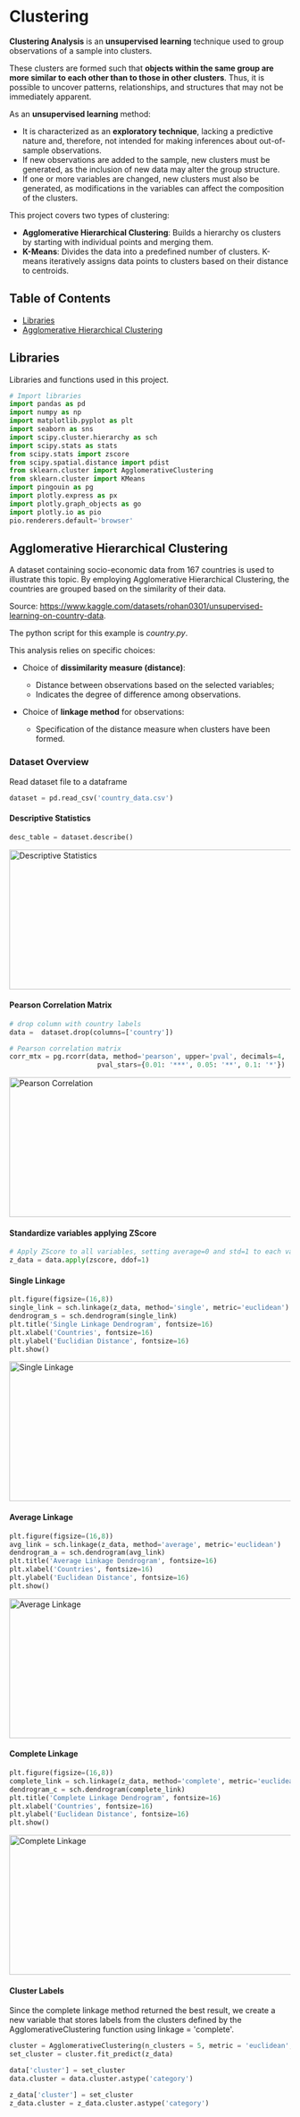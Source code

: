 # Clustering

**Clustering Analysis** is an **unsupervised learning** technique used to group observations of a sample into clusters.

These clusters are formed such that **objects within the same group are more similar to each other than to those in other clusters**. Thus, it is possible to uncover patterns, relationships, and structures that may not be immediately apparent.

As an **unsupervised learning** method:
- It is characterized as an **exploratory technique**, lacking a predictive nature and, therefore, not intended for making inferences about out-of-sample observations.
- If new observations are added to the sample, new clusters must be generated, as the inclusion of new data may alter the group structure.
- If one or more variables are changed, new clusters must also be generated, as modifications in the variables can affect the composition of the clusters.

This project covers two types of clustering:

- **Agglomerative Hierarchical Clustering**: Builds a hierarchy os clusters by starting with individual points and merging them.
- **K-Means**: Divides the data into a predefined number of clusters. K-means iteratively assigns data points to clusters based on their distance to centroids.

## Table of Contents

- [Libraries](#libraries)
- [Agglomerative Hierarchical Clustering](#agglomerative-hierarchical-clustering)

## Libraries

Libraries and functions used in this project.
~~~python
# Import libraries
import pandas as pd
import numpy as np
import matplotlib.pyplot as plt
import seaborn as sns
import scipy.cluster.hierarchy as sch
import scipy.stats as stats
from scipy.stats import zscore
from scipy.spatial.distance import pdist
from sklearn.cluster import AgglomerativeClustering
from sklearn.cluster import KMeans
import pingouin as pg
import plotly.express as px 
import plotly.graph_objects as go
import plotly.io as pio
pio.renderers.default='browser'
~~~

## Agglomerative Hierarchical Clustering

A dataset containing socio-economic data from 167 countries is used to illustrate this topic.
By employing Agglomerative Hierarchical Clustering, the countries are grouped based on the similarity of their data.

Source: https://www.kaggle.com/datasets/rohan0301/unsupervised-learning-on-country-data.

The python script for this example is *country.py*.

This analysis relies on specific choices:

- Choice of **dissimilarity measure (distance)**:
  - Distance between observations based on the selected variables;
  - Indicates the degree of difference among observations.
 
- Choice of **linkage method** for observations:
  - Specification of the distance measure when clusters have been formed. 

### Dataset Overview

Read dataset file to a dataframe
~~~python
dataset = pd.read_csv('country_data.csv')
~~~

#### Descriptive Statistics

~~~python
desc_table = dataset.describe()
~~~

<img src="https://github.com/user-attachments/assets/fc066b43-a626-43e7-b3b2-1526eaed277f" alt="Descriptive Statistics" width="550" height="250"> 

#### Pearson Correlation Matrix

~~~python
# drop column with country labels
data =  dataset.drop(columns=['country'])

# Pearson correlation matrix
corr_mtx = pg.rcorr(data, method='pearson', upper='pval', decimals=4,
                      pval_stars={0.01: '***', 0.05: '**', 0.1: '*'})
~~~

<img src="https://github.com/user-attachments/assets/84062bb4-fb42-4291-8ed7-9ed79e58ac4a" alt="Pearson Correlation" width="550" height="250">

#### Standardize variables applying ZScore

~~~python
# Apply ZScore to all variables, setting average=0 and std=1 to each variable
z_data = data.apply(zscore, ddof=1)
~~~

#### Single Linkage

~~~python
plt.figure(figsize=(16,8))
single_link = sch.linkage(z_data, method='single', metric='euclidean')
dendrogram_s = sch.dendrogram(single_link)
plt.title('Single Linkage Dendrogram', fontsize=16)
plt.xlabel('Countries', fontsize=16)
plt.ylabel('Euclidian Distance', fontsize=16)
plt.show()
~~~

<img src="https://github.com/user-attachments/assets/a7f8a26b-3902-4061-ae9e-2692f715cc46" alt="Single Linkage" width="550" height="250">

#### Average Linkage

~~~python
plt.figure(figsize=(16,8))
avg_link = sch.linkage(z_data, method='average', metric='euclidean')
dendrogram_a = sch.dendrogram(avg_link)
plt.title('Average Linkage Dendrogram', fontsize=16)
plt.xlabel('Countries', fontsize=16)
plt.ylabel('Euclidean Distance', fontsize=16)
plt.show()
~~~

<img src="https://github.com/user-attachments/assets/dc379933-3ec5-476f-960d-be25aa8b0bc7" alt="Average Linkage" width="550" height="250">

#### Complete Linkage

~~~python
plt.figure(figsize=(16,8))
complete_link = sch.linkage(z_data, method='complete', metric='euclidean')
dendrogram_c = sch.dendrogram(complete_link)
plt.title('Complete Linkage Dendrogram', fontsize=16)
plt.xlabel('Countries', fontsize=16)
plt.ylabel('Euclidean Distance', fontsize=16)
plt.show()
~~~

<img src="https://github.com/user-attachments/assets/820dd7f5-b79f-4b06-a429-7ca87bd65bd0" alt="Complete Linkage" width="550" height="250">


#### Cluster Labels

Since the complete linkage method returned the best result, we create a new variable that stores labels from the clusters defined by the AgglomerativeClustering function using linkage = 'complete'.

~~~python
cluster = AgglomerativeClustering(n_clusters = 5, metric = 'euclidean', linkage = 'complete')
set_cluster = cluster.fit_predict(z_data)

data['cluster'] = set_cluster
data.cluster = data.cluster.astype('category')

z_data['cluster'] = set_cluster
z_data.cluster = z_data.cluster.astype('category')
~~~
